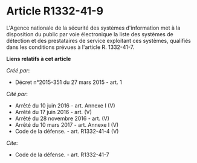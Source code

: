 # Article R1332-41-9

L'Agence nationale de la sécurité des systèmes d'information met à la disposition du public par voie électronique la liste
des systèmes de détection et des prestataires de service exploitant ces systèmes, qualifiés dans les conditions prévues à
l'article R. 1332-41-7.

**Liens relatifs à cet article**

_Créé par_:

  - Décret n°2015-351 du 27 mars 2015 - art. 1

_Cité par_:

  - Arrêté du 10 juin 2016 - art. Annexe I (V)
  - Arrêté du 17 juin 2016 - art. (V)
  - Arrêté du 28 novembre 2016 - art. (V)
  - Arrêté du 10 mars 2017 - art. Annexe I (V)
  - Code de la défense. - art. R1332-41-4 (V)

_Cite_:

  - Code de la défense. - art. R1332-41-7
